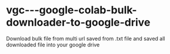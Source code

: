 # vgc---google-colab-bulk-downloader-to-google-drive
Download bulk file from multi url saved from .txt file and saved all downloaded file into your google drive
